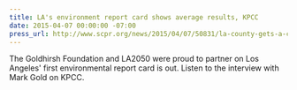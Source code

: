 ```yaml
---
title: LA's environment report card shows average results, KPCC
date: 2015-04-07 00:00:00 -07:00
press_url: http://www.scpr.org/news/2015/04/07/50831/la-county-gets-a-c-on-the-environment/
---
```


The Goldhirsh Foundation and LA2050 were proud to partner on Los Angeles' first environmental report card is out. Listen to the interview with Mark Gold on KPCC.
